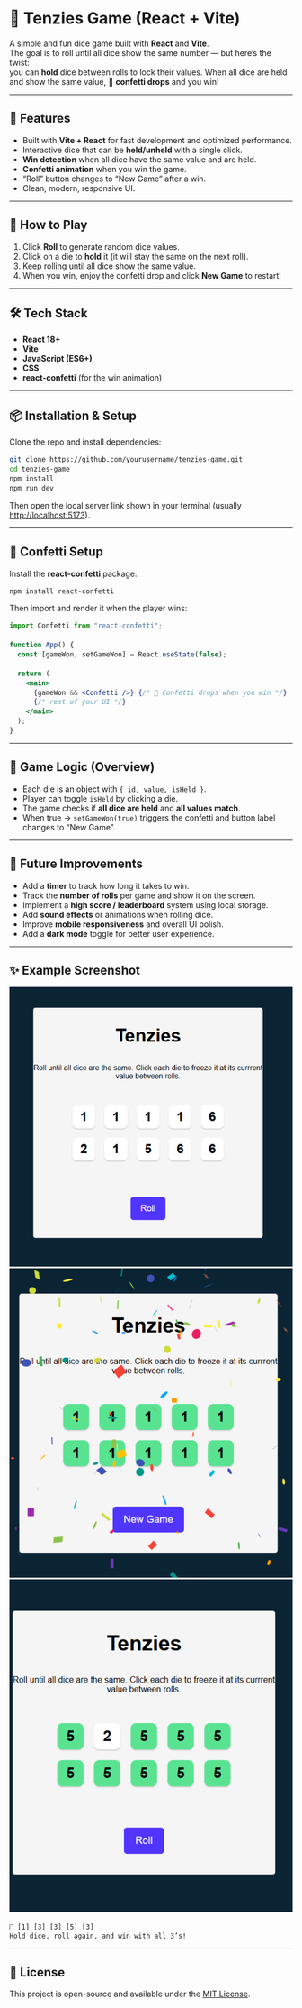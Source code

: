 # 🎲 Tenzies Game (React + Vite)

A simple and fun dice game built with **React** and **Vite**.  
The goal is to roll until all dice show the same number — but here’s the twist:  
you can **hold** dice between rolls to lock their values. When all dice are held and show the same value, 🎉 **confetti drops** and you win!

---

## 🚀 Features
- Built with **Vite + React** for fast development and optimized performance.  
- Interactive dice that can be **held/unheld** with a single click.  
- **Win detection** when all dice have the same value and are held.  
- **Confetti animation** when you win the game.  
- “Roll” button changes to “New Game” after a win.  
- Clean, modern, responsive UI.

---

## 🧩 How to Play
1. Click **Roll** to generate random dice values.  
2. Click on a die to **hold** it (it will stay the same on the next roll).  
3. Keep rolling until all dice show the same value.  
4. When you win, enjoy the confetti drop and click **New Game** to restart!

---

## 🛠️ Tech Stack
- **React 18+**
- **Vite**
- **JavaScript (ES6+)**
- **CSS**
- **react-confetti** (for the win animation)

---

## 📦 Installation & Setup

Clone the repo and install dependencies:

```bash
git clone https://github.com/yourusername/tenzies-game.git
cd tenzies-game
npm install
npm run dev
```

Then open the local server link shown in your terminal (usually [http://localhost:5173](http://localhost:5173)).

---

## 🎉 Confetti Setup

Install the **react-confetti** package:

```bash
npm install react-confetti
```

Then import and render it when the player wins:

```jsx
import Confetti from "react-confetti";

function App() {
  const [gameWon, setGameWon] = React.useState(false);

  return (
    <main>
      {gameWon && <Confetti />} {/* 🎉 Confetti drops when you win */}
      {/* rest of your UI */}
    </main>
  );
}
```

---

## 🧠 Game Logic (Overview)

- Each die is an object with `{ id, value, isHeld }`.  
- Player can toggle `isHeld` by clicking a die.  
- The game checks if **all dice are held** and **all values match**.  
- When true → `setGameWon(true)` triggers the confetti and button label changes to “New Game”.

---

## 🔮 Future Improvements

- Add a **timer** to track how long it takes to win.  
- Track the **number of rolls** per game and show it on the screen.  
- Implement a **high score / leaderboard** system using local storage.  
- Add **sound effects** or animations when rolling dice.  
- Improve **mobile responsiveness** and overall UI polish.  
- Add a **dark mode** toggle for better user experience.

---

## ✨ Example Screenshot
![tenzies-game screenshot](/src/assets/images/Screenshot.png)
![tenzies-game screenshot](/src/assets/images/Screenshot1.png)
![tenzies-game screenshot](/src/assets/images/Screenshot2.png)

```
🎲 [1] [3] [3] [5] [3]
Hold dice, roll again, and win with all 3’s!
```

---

## 📄 License
This project is open-source and available under the [MIT License](LICENSE).
